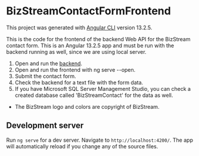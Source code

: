 # BizStreamContactFormFrontend

This project was generated with [Angular CLI](https://github.com/angular/angular-cli) version 13.2.5.

This is the code for the frontend of the backend Web API for the BizStream contact form.
This is an Angular 13.2.5 app and must be run with the backend running as well, since we are using local server.

1. Open and run the [backend](https://github.com/sschaner/BizStreamContactFormBackend).
2. Open and run the frontend with ng serve --open.
3. Submit the contact form.
4. Check the backend for a text file with the form data.
5. If you have Microsoft SQL Server Management Studio, you can check a created database called 'BizStreamContact' for the data as well.

* The BizStream logo and colors are copyright of BizStream.

## Development server

Run `ng serve` for a dev server. Navigate to `http://localhost:4200/`. The app will automatically reload if you change any of the source files.
